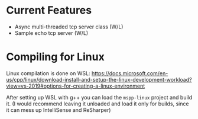 # Current Features
- Async multi-threaded tcp server class (W/L)
- Sample echo tcp server (W/L)

# Compiling for Linux
Linux compilation is done on WSL:
https://docs.microsoft.com/en-us/cpp/linux/download-install-and-setup-the-linux-development-workload?view=vs-2019#options-for-creating-a-linux-environment

After setting up WSL with g++ you can load the `mspp-linux` project and build it.
(I would recommend leaving it unloaded and load it only for builds, since it can mess up IntelliSense and ReSharper)

